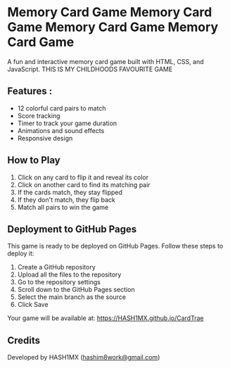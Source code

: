 # Memory Card Game Memory Card Game Memory Card Game Memory Card Game

A fun and interactive memory card game built with HTML, CSS, and JavaScript.
THIS IS MY CHILDHOODS FAVOURITE GAME


## Features :

- 12 colorful card pairs to match
- Score tracking
- Timer to track your game duration
- Animations and sound effects
- Responsive design

## How to Play

1. Click on any card to flip it and reveal its color
2. Click on another card to find its matching pair
3. If the cards match, they stay flipped
4. If they don't match, they flip back
5. Match all pairs to win the game


## Deployment to GitHub Pages

This game is ready to be deployed on GitHub Pages. Follow these steps to deploy it:

1. Create a GitHub repository
2. Upload all the files to the repository
3. Go to the repository settings
4. Scroll down to the GitHub Pages section
5. Select the main branch as the source
6. Click Save

Your game will be available at: https://HASH1MX.github.io/CardTrae

## Credits

Developed by HASH1MX (hashim8work@gmail.com)

